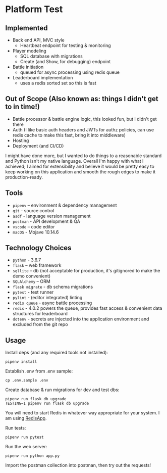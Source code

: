 # Platform Test

## Implemented

* Back end API, MVC style
    * Heartbeat endpoint for testing & monitoring
* Player modeling
    * SQL database with migrations
    * Create (and Show, for debugging) endpoint
* Battle initiation
    * queued for async processing using redis queue
* Leaderboard implementation
    * uses a redis sorted set so this is fast

## Out of Scope (Also known as: things I didn't get to in time!)

* Battle processor & battle engine logic, this looked fun, but I didn't get there
* Auth (I like basic auth headers and JWTs for authz policies, can use redis cache to make this fast, bring it into middleware)
* Hosting
* Deployment (and CI/CD)

I might have done more, but I wanted to do things to a reasonable standard and Python isn't my native language. Overall I'm happy with what I achieved; I aimed for extensibility and believe it would be pretty easy to keep working on this application and smooth the rough edges to make it production-ready.

## Tools

* `pipenv` – environment & dependency management
* `git` - source control
* `asdf` - language version management
* `postman` - API development & QA
* `vscode` – code editor
* `macOS` - Mojave 10.14.6

## Technology Choices

* `python` - 3.6.7
* `flask` – web framework
* `sqllite` – db (not acceptable for production, it's gitignored to make the demo convenient)
* `SQLAlchemy` – ORM
* `flask migrate` - db schema migrations
* `pytest` - test runner
* `pylint` - (editor integrated) linting
* `redis queue` - async battle processing
* `redis` - 4.0.2 powers the queue, provides fast access & convenient data structures for leaderboard
* `dotenv` - secrets are injected into the application environment and excluded from the git repo

## Usage

Install deps (and any required tools not installed):

```
pipenv install
```

Establish .env from .env sample:

```
cp .env.sample .env
```

Create database & run migrations for dev and test dbs:

```
pipenv run flask db upgrade
TESTING=1 pipenv run flask db upgrade
```

You will need to start Redis in whatever way appropriate for your system. I am using [RedisApp](https://github.com/jpadilla/redisapp).

Run tests:

```
pipenv run pytest
```

Run the web server:

```
pipenv run python app.py
```

Import the postman collection into postman, then try out the requests!
